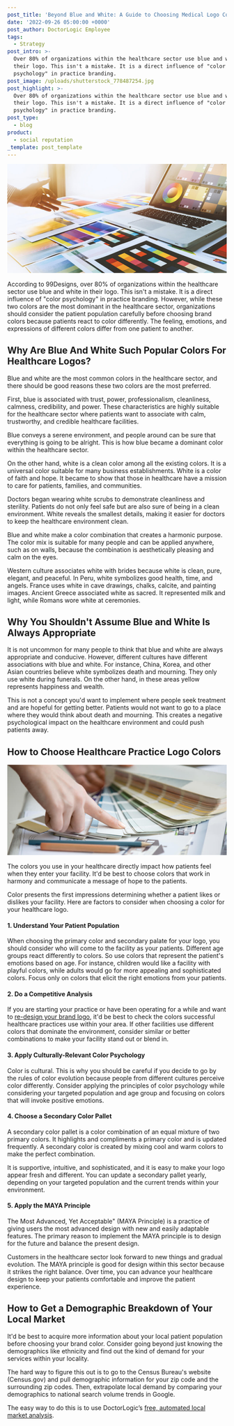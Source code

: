 ```yaml
---
post_title: 'Beyond Blue and White: A Guide to Choosing Medical Logo Colors'
date: '2022-09-26 05:00:00 +0000'
post_author: DoctorLogic Employee
tags:
  - Strategy
post_intro: >-
  Over 80% of organizations within the healthcare sector use blue and white in
  their logo. This isn't a mistake. It is a direct influence of "color
  psychology" in practice branding.
post_image: /uploads/shutterstock_778487254.jpg
post_highlight: >-
  Over 80% of organizations within the healthcare sector use blue and white in
  their logo. This isn't a mistake. It is a direct influence of "color
  psychology" in practice branding.
post_type:
  - blog
product:
  - social reputation
_template: post_template
---
```


![](/uploads/shutterstock_1017155545.jpg)

According to 99Designs, over 80% of organizations within the healthcare sector use blue and white in their logo. This isn't a mistake. It is a direct influence of "color psychology" in practice branding. However, while these two colors are the most dominant in the healthcare sector, organizations should consider the patient population carefully before choosing brand colors because patients react to color differently. The feeling, emotions, and expressions of different colors differ from one patient to another.

## **Why Are Blue And White Such Popular Colors For Healthcare Logos?**

Blue and white are the most common colors in the healthcare sector, and there should be good reasons these two colors are the most preferred.

First, blue is associated with trust, power, professionalism, cleanliness, calmness, credibility, and power. These characteristics are highly suitable for the healthcare sector where patients want to associate with calm, trustworthy, and credible healthcare facilities.

Blue conveys a serene environment, and people around can be sure that everything is going to be alright. This is how blue became a dominant color within the healthcare sector.

On the other hand, white is a clean color among all the existing colors. It is a universal color suitable for many business establishments. White is a color of faith and hope. It became to show that those in healthcare have a mission to care for patients, families, and communities.

Doctors began wearing white scrubs to demonstrate cleanliness and sterility. Patients do not only feel safe but are also sure of being in a clean environment. White reveals the smallest details, making it easier for doctors to keep the healthcare environment clean.

Blue and white make a color combination that creates a harmonic purpose. The color mix is suitable for many people and can be applied anywhere, such as on walls, because the combination is aesthetically pleasing and calm on the eyes.

Western culture associates white with brides because white is clean, pure, elegant, and peaceful. In Peru, white symbolizes good health, time, and angels. France uses white in cave drawings, chalks, calcite, and painting images. Ancient Greece associated white as sacred. It represented milk and light, while Romans wore white at ceremonies.

## **Why You Shouldn't Assume Blue and White Is Always Appropriate**

It is not uncommon for many people to think that blue and white are always appropriate and conducive. However, different cultures have different associations with blue and white. For instance, China, Korea, and other Asian countries believe white symbolizes death and mourning. They only use white during funerals. On the other hand, in these areas yellow represents happiness and wealth.

This is not a concept you'd want to implement where people seek treatment and are hopeful for getting better. Patients would not want to go to a place where they would think about death and mourning. This creates a negative psychological impact on the healthcare environment and could push patients away.

## **How to Choose Healthcare Practice Logo Colors**

![](/uploads/shutterstock_556166371.jpg)

The colors you use in your healthcare directly impact how patients feel when they enter your facility. It'd be best to choose colors that work in harmony and communicate a message of hope to the patients.

Color presents the first impressions determining whether a patient likes or dislikes your facility. Here are factors to consider when choosing a color for your healthcare logo.

#### **1. Understand Your Patient Population**

When choosing the primary color and secondary palate for your logo, you should consider who will come to the facility as your patients. Different age groups react differently to colors. So use colors that represent the patient's emotions based on age. For instance, children would like a facility with playful colors, while adults would go for more appealing and sophisticated colors. Focus only on colors that elicit the right emotions from your patients.

#### **2. Do a Competitive Analysis**

If you are starting your practice or have been operating for a while and want to [re-design your brand logo](https://doctorlogic.com/blog/8-essential-tips-for-designing-your-brand-logo), it'd be best to check the colors successful healthcare practices use within your area. If other facilities use different colors that dominate the environment, consider similar or better combinations to make your facility stand out or blend in.

#### **3. Apply Culturally-Relevant Color Psychology**

Color is cultural. This is why you should be careful if you decide to go by the rules of color evolution because people from different cultures perceive color differently. Consider applying the principles of color psychology while considering your targeted population and age group and focusing on colors that will invoke positive emotions.

#### **4. Choose a Secondary Color Pallet**

A secondary color pallet is a color combination of an equal mixture of two primary colors. It highlights and compliments a primary color and is updated frequently. A secondary color is created by mixing cool and warm colors to make the perfect combination.

It is supportive, intuitive, and sophisticated, and it is easy to make your logo appear fresh and different. You can update a secondary pallet yearly, depending on your targeted population and the current trends within your environment.

#### **5. Apply the MAYA Principle**

The Most Advanced, Yet Acceptable" (MAYA Principle) is a practice of giving users the most advanced design with new and easily adaptable features. The primary reason to implement the MAYA principle is to design for the future and balance the present design.

Customers in the healthcare sector look forward to new things and gradual evolution. The MAYA principle is good for design within this sector because it strikes the right balance. Over time, you can advance your healthcare design to keep your patients comfortable and improve the patient experience.

## **How to Get a Demographic Breakdown of Your Local Market**

It'd be best to acquire more information about your local patient population before choosing your brand color. Consider going beyond just knowing the demographics like ethnicity and find out the kind of demand for your services within your locality.

The hard way to figure this out is to go to the Census Bureau's website (Census.gov) and pull demographic information for your zip code and the surrounding zip codes. Then, extrapolate local demand by comparing your demographics to national search volume trends in Google.

The easy way to do this is to use DoctorLogic’s [free, automated local market analysis](https://doctorlogic.com/analysis).
